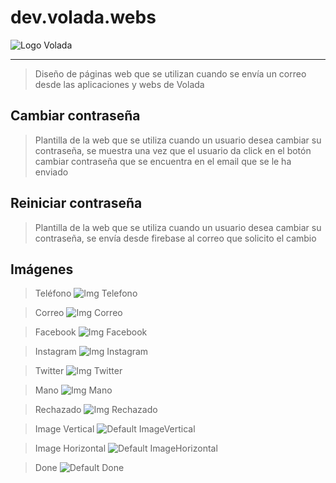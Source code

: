 # dev.volada.webs
 
![Logo Volada](https://firebasestorage.googleapis.com/v0/b/volada-fire-edd42.appspot.com/o/correos%2Fgrupo-volada.png?alt=media&token=05a068ad-514c-4ca8-a146-34df3668975d "Volada logo")

***

> Diseño de páginas web que se utilizan cuando se envía un correo desde las aplicaciones y webs de Volada

## Cambiar contraseña
> Plantilla de la web que se utiliza cuando un usuario desea cambiar su contraseña, se muestra una vez que el usuario da click en el botón cambiar contraseña que se encuentra en el email que se le ha enviado

## Reiniciar contraseña
> Plantilla de la web que se utiliza cuando un usuario desea cambiar su contraseña, se envía desde firebase al correo que solicito el cambio

## Imágenes

> Teléfono ![Img Telefono](https://firebasestorage.googleapis.com/v0/b/volada-fire-edd42.appspot.com/o/correos%2Fphone-solid.svg?alt=media&token=1fe4e571-e2cc-423e-b22e-92b1d57b64a6 "Telefono img")

> Correo ![Img Correo](https://firebasestorage.googleapis.com/v0/b/volada-fire-edd42.appspot.com/o/correos%2Fenvelope-solid.svg?alt=media&token=612da9d8-b282-4579-9c47-d380384c7943 "Correo img")

> Facebook ![Img Facebook](https://firebasestorage.googleapis.com/v0/b/volada-fire-edd42.appspot.com/o/correos%2Ffacebook-f.svg?alt=media&token=cdce4ecc-105d-4246-9071-97d35164b7e9 "Facebook img")

> Instagram ![Img Instagram](https://firebasestorage.googleapis.com/v0/b/volada-fire-edd42.appspot.com/o/correos%2Finstagram.svg?alt=media&token=d41806e7-9e10-43d3-ba5b-0881405d9ffa "Instagram img")

> Twitter ![Img Twitter](https://firebasestorage.googleapis.com/v0/b/volada-fire-edd42.appspot.com/o/correos%2Ftwitter.svg?alt=media&token=5ccab4cd-bb2c-43d0-abb3-2b401389ff54 "Twitter img")

> Mano ![Img Mano](https://firebasestorage.googleapis.com/v0/b/volada-fire-edd42.appspot.com/o/correos%2Fhand-right.svg?alt=media&token=807fba7a-ef54-441f-8b52-0fb5ae237b7d "Mano img")

> Rechazado ![Img Rechazado](https://firebasestorage.googleapis.com/v0/b/volada-fire-edd42.appspot.com/o/correos%2Fcircle-xmark-solid.svg?alt=media&token=97628e8b-18c6-4abb-8697-22164d74dcd8 "Rechazado img")

> Image Vertical ![Default ImageVertical](https://firebasestorage.googleapis.com/v0/b/volada-fire-edd42.appspot.com/o/correos%2Fimage.png?alt=media&token=4eb89a2c-b3ca-4ad4-aeb4-9d7461dc20af "ImageVertical default")

> Image Horizontal ![Default ImageHorizontal](https://firebasestorage.googleapis.com/v0/b/volada-fire-edd42.appspot.com/o/correos%2Fimage-horizontal.png?alt=media&token=3eb9e42c-dc43-408c-b491-568f7d62c87e "Image default")

> Done ![Default Done](https://firebasestorage.googleapis.com/v0/b/volada-fire-edd42.appspot.com/o/correos%2Fdone.png?alt=media&token=f6ef183e-1812-4964-af08-bca0db9963da "Done")